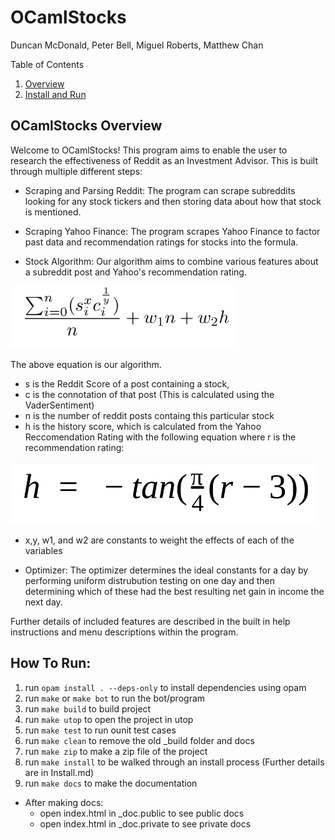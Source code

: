 # OCamlStocks

Duncan McDonald, Peter Bell, Miguel Roberts, Matthew Chan

Table of Contents

1. [Overview](#ocamlstocks-overview)
2. [Install and Run](#how-to-run)

## OCamlStocks Overview

Welcome to OCamlStocks! This program aims to enable the user to research the effectiveness of Reddit as an Investment Advisor. This is built through multiple different steps:

 - Scraping and Parsing Reddit: The program can scrape subreddits looking for any stock tickers and then storing data about how that stock is mentioned.

 - Scraping Yahoo Finance: The program scrapes Yahoo Finance to factor past data and recommendation ratings for stocks into the formula.

 - Stock Algorithm: Our algorithm aims to combine various features about a subreddit post and Yahoo's recommendation rating. 


 <img src="https://github.com/Duncan-McD/OCamlStocks/blob/main/resources/algorithm.png" height="100">

The above equation is our algorithm. 
 - s is the Reddit Score of a post containing a stock, 
 - c is the connotation of that post (This is calculated using the VaderSentiment)
 - n is the number of reddit posts containg this particular stock
 - h is the history score, which is calculated from the Yahoo Reccomendation Rating with the following equation where r is the recommendation rating:

<img src="https://github.com/Duncan-McD/OCamlStocks/blob/main/resources/history_score.png" height="100">

 - x,y, w1, and w2 are constants to weight the effects of each of the variables

 - Optimizer: The optimizer determines the ideal constants for a day by performing uniform distrubution testing on one day and then determining which of these had the best resulting net gain in income the next day.

 Further details of included features are described in the built in help instructions and menu descriptions within the program.


 ## How To Run:

1. run `opam install . --deps-only` to install dependencies using opam
2. run `make` or `make bot` to run the bot/program
3. run `make build` to build project
4. run `make utop` to open the project in utop
5. run `make test` to run ounit test cases
6. run `make clean` to remove the old _build folder and docs
7. run `make zip` to make a zip file of the project
8. run `make install` to be walked through an install process (Further details are in Install.md)
9. run `make docs` to make the documentation
  - After making docs:
    - open index.html in _doc.public to see public docs
    - open index.html in _doc.private to see private docs